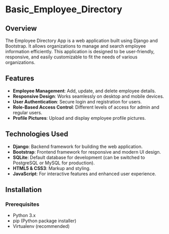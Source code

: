 # Basic_Employee_Directory
## Overview
The Employee Directory App is a web application built using Django and Bootstrap. It allows organizations to manage and search employee information efficiently. This application is designed to be user-friendly, responsive, and easily customizable to fit the needs of various organizations.

## Features
- **Employee Management**: Add, update, and delete employee details.
- **Responsive Design**: Works seamlessly on desktop and mobile devices.
- **User Authentication**: Secure login and registration for users.
- **Role-Based Access Control**: Different levels of access for admin and regular users.
- **Profile Pictures**: Upload and display employee profile pictures.

## Technologies Used
- **Django**: Backend framework for building the web application.
- **Bootstrap**: Frontend framework for responsive and modern UI design.
- **SQLite**: Default database for development (can be switched to PostgreSQL or MySQL for production).
- **HTML5 & CSS3**: Markup and styling.
- **JavaScript**: For interactive features and enhanced user experience.

## Installation

### Prerequisites
- Python 3.x
- pip (Python package installer)
- Virtualenv (recommended)
